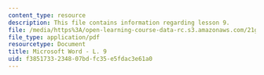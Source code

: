 ```yaml
---
content_type: resource
description: This file contains information regarding lesson 9.
file: /media/https%3A/open-learning-course-data-rc.s3.amazonaws.com/21g-104-chinese-iv-regular-spring-2004/f3851733234807bdfc35e5fdac3e61a0_MIT21G_104S04_L9.pdf
file_type: application/pdf
resourcetype: Document
title: Microsoft Word - L. 9
uid: f3851733-2348-07bd-fc35-e5fdac3e61a0
---
```

